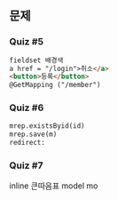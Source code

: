 ## 문제
### Quiz #5
```html
fieldset 배경색
a href = "/login">취소</a>
<button>등록</button>
@GetMapping ("/member")
```
### Quiz #6
```html
mrep.existsByid(id)
mrep.save(m)
redirect:
```
### Quiz #7
inline
큰따음표
model mo